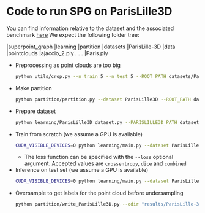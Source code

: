# Code to run SPG on ParisLille3D

You can find information relative to the dataset and the associated benchmark [here](https://npm3d.fr/)
We expect the following folder tree:

|superpoint_graph
    |learning
    |partition
    |datasets
        |ParisLille-3D
            |data
                |pointclouds
                    |ajaccio_2.ply
                        .
                        .
                        .
                    |Paris.ply

* Preprocessing as point clouds are too big
    ```bash
    python utils/crop.py --n_train 5 --n_test 5 --ROOT_PATH datasets/ParisLille-3D
    ```
* Make partition
    ```bash
    python partition/partition.py --dataset ParisLille3D --ROOT_PATH datasets/ParisLille-3D --reg_strength 0.8 --ver_batch 5000000 --voxel_width 0.03
    ```
* Prepare dataset
    ```bash
    python learning/ParisLille3D_dataset.py --PARISLILLE3D_PATH datasets/ParisLille-3D
    ```
* Train from scratch (we assume a GPU is available)
    ```bash
    CUDA_VISIBLE_DEVICES=0 python learning/main.py --dataset ParisLille3D --epochs 150 --lr_steps '[35, 70, 105]' --test_nth_epoch 300 --model_config 'gru_10,f_10' --pc_attribs xyzelpsv --odir "results/ParisLille-3D/trainval_best" --lr 1e-3 --val_split 0.3 --loss_weights none
    ```  
  * The loss function can be specified with the `--loss` optional argument. Accepted values are `crossentropy`, `dice` and `combined`
* Inference on test set (we assume a GPU is available)
    ```bash
    CUDA_VISIBLE_DEVICES=0 python learning/main.py --dataset ParisLille3D --model_config 'gru_10,f_10' --pc_attribs xyzelpsv --odir "results/ParisLille-3D/trainval_best" --lr 1e-2 --infer 1
    ```
* Oversample to get labels for the point cloud before undersampling
    ```bash
    python partition/write_ParisLille3D.py --odir "results/ParisLille-3D/trainval_best" 
    ```